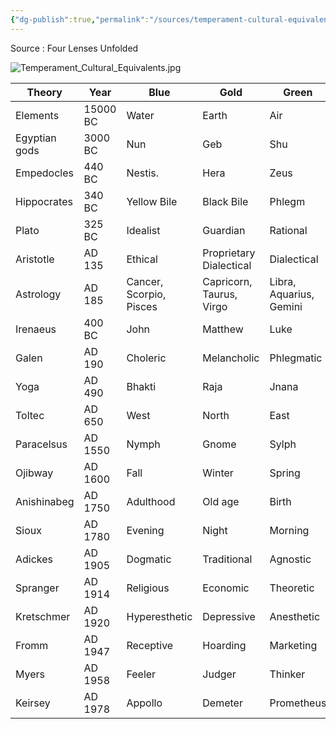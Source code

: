 ```yaml
---
{"dg-publish":true,"permalink":"/sources/temperament-cultural-equivalents/","noteIcon":"","created":"2023-01-02T21:30:42.351+01:00","updated":"2023-01-12T12:05:16.213+01:00"}
---
```



Source : Four Lenses Unfolded 

![Temperament_Cultural_Equivalents.jpg](/img/user/EXTRAS/Attachement/Temperament_Cultural_Equivalents.jpg)

| Theory        | Year     | Blue                    | Gold                     | Green                   | Orange                  |
|---------------|----------|-------------------------|--------------------------|-------------------------|-------------------------|
| Elements      | 15000 BC | Water                   | Earth                    | Air                     | Fire                    |
| Egyptian gods | 3000 BC  | Nun                     | Geb                      | Shu                     | Ra                      |
| Empedocles    | 440 BC   | Nestis.                 | Hera                     | Zeus                    | Aidoneus                |
| Hippocrates   | 340 BC   | Yellow Bile             | Black Bile               | Phlegm                  | Blood                   |
| Plato         | 325 BC   | Idealist                | Guardian                 | Rational                | Artisan                 |
| Aristotle     | AD 135   | Ethical                 | Proprietary Dialectical  | Dialectical             | Hedonic                 |
| Astrology     | AD 185   | Cancer, Scorpio, Pisces | Capricorn, Taurus, Virgo | Libra, Aquarius, Gemini | Aries, leo, Sagittarius |
| Irenaeus      | 400 BC   | John                    | Matthew                  | Luke                    | Mark                    |
| Galen         | AD 190   | Choleric                | Melancholic              | Phlegmatic              | Sanguine                |
| Yoga          | AD 490   | Bhakti                  | Raja                     | Jnana                   | Karma                   |
| Toltec        | AD 650   | West                    | North                    | East                    | South                   |
| Paracelsus    | AD 1550  | Nymph                   | Gnome                    | Sylph                   | Salamander              |
| Ojibway       | AD 1600  | Fall                    | Winter                   | Spring                  | Summer                  |
| Anishinabeg   | AD 1750  | Adulthood               | Old age                  | Birth                   | Youth                   |
| Sioux         | AD 1780  | Evening                 | Night                    | Morning                 | Noon                    |
| Adickes       | AD 1905  | Dogmatic                | Traditional              | Agnostic                | Innovative              |
| Spranger      | AD 1914  | Religious               | Economic                 | Theoretic               | Aesthetic               |
| Kretschmer    | AD 1920  | Hyperesthetic           | Depressive               | Anesthetic              | Hypomanic               |
| Fromm         | AD 1947  | Receptive               | Hoarding                 | Marketing               | Exploitative            |
| Myers         | AD 1958  | Feeler                  | Judger                   | Thinker                 | Perceiver               |
| Keirsey       | AD 1978  | Appollo                 | Demeter                  | Prometheus              | Dionysius               |

